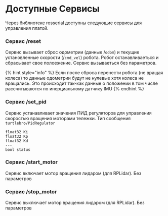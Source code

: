 # Доступные Сервисы

Через библиотеке rosserial доступны следующие сервисы для управления платой.

### Сервис /reset

Сервис вызывает сброс одометрии \(данные /`odom`\) и текущие установленные скорости \(/`cmd_vel`\) робота. Робот останавливаеться и сбрасывает свое полоежение. Сервис вызываеться без параметров.

{% hint style="info" %}
Если после сброса перенести робота \(не вращая колеса\) то данные одометрии будут не нулевые хотя колеса не вращались. Это происходит так-как данные о положении в том числе рассчитываются по инерциальному датчику IMU
{% endhint %}

### Сервис /set\_pid

Сервис устанавливает значения ПИД регуляторов для управления скоростью вращения моторами тележки. Тип сообщения `turtlebro/PidRegulator`

```text
float32 Ki
float32 Kp
float32 Kd
---
bool status
```

### Сервис /start\_motor

Сервис включает мотор вращения лидаром \(для RPLidar\). Без параметров

### Сервис /stop\_motor

Сервис выключает мотор вращения лидаром \(для RPLidar\). Без параметров

